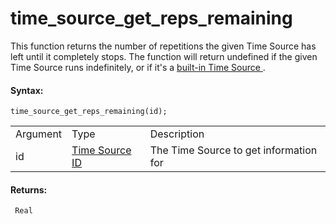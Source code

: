 # time_source_get_reps_remaining

This function returns the number of repetitions the given Time Source
has left until it completely stops. The function will return undefined
if the given Time Source runs indefinitely, or if it's a [built-in Time
Source ](Built_In_Time_Sources) .

#### Syntax:

``` gml
time_source_get_reps_remaining(id);
```

|          |                                                                                                      |                                          |
|----------|------------------------------------------------------------------------------------------------------|------------------------------------------|
| Argument | Type                                                                                                 | Description                              |
| id       |  [Time Source ID](../../../../GameMaker_Language/GML_Reference/Time_Sources/time_source_create)  | The Time Source to get information for   |

#### Returns:

``` gml
 Real
```
